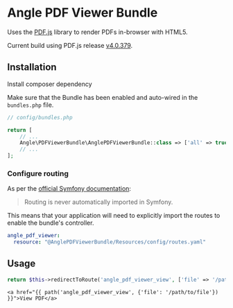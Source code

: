 # Angle PDF Viewer Bundle


Uses the [PDF.js](https://github.com/mozilla/pdf.js) library to render PDFs in-browser with HTML5.

Current build using PDF.js release [v4.0.379](https://github.com/mozilla/pdf.js/releases/tag/v4.0.379).


## Installation
Install composer dependency

Make sure that the Bundle has been enabled and auto-wired in the `bundles.php` file.

```php
// config/bundles.php

return [
    // ...
    Angle\PDFViewerBundle\AnglePDFViewerBundle::class => ['all' => true],
    // ...
];
```


### Configure routing
As per the [official Symfony documentation](https://symfony.com/doc/5.x/bundles/override.html#routing):

> Routing is never automatically imported in Symfony.

This means that your application will need to explicitly import the routes to enable the bundle's controller.

```yaml
angle_pdf_viewer:
  resource: "@AnglePDFViewerBundle/Resources/config/routes.yaml"
```

## Usage
```php
return $this->redirectToRoute('angle_pdf_viewer_view', ['file' => '/path/to/file']);
```

```twig
<a href="{{ path('angle_pdf_viewer_view', {'file': '/path/to/file'}) }}">View PDF</a>
```